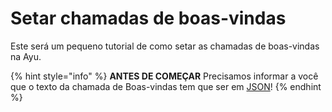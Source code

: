 # Setar chamadas de boas-vindas
Este será um pequeno tutorial de como setar as chamadas de boas-vindas na Ayu.

{% hint style="info" %}
 **ANTES DE COMEÇAR** Precisamos informar a você que o texto da chamada de Boas-vindas tem que ser em [JSON](https://developer.mozilla.org/pt-BR/docs/Learn/JavaScript/Objects/JSON)!
{% endhint %}
